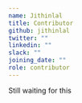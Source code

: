 ```yaml
---
name: Jithinlal
title: Contributor
github: jithinlal
twitter: ""
linkedin: ""
slack: ""
joining_date: ""
role: contributor
---
```


Still waiting for this
